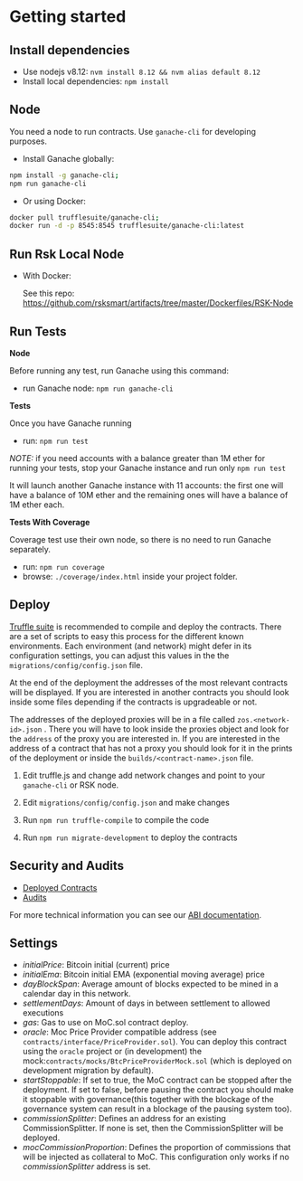 # Getting started

## Install dependencies

- Use nodejs v8.12: `nvm install 8.12 && nvm alias default 8.12`
- Install local dependencies: `npm install`

## Node

You need a node to run contracts. Use `ganache-cli` for developing purposes.

- Install Ganache globally:

```sh
npm install -g ganache-cli;
npm run ganache-cli
```

- Or using Docker:

```sh
docker pull trufflesuite/ganache-cli;
docker run -d -p 8545:8545 trufflesuite/ganache-cli:latest
```

## Run Rsk Local Node

- With Docker:

  See this repo: https://github.com/rsksmart/artifacts/tree/master/Dockerfiles/RSK-Node

## Run Tests

**Node**

Before running any test, run Ganache using this command:
- run Ganache node: `npm run ganache-cli`

**Tests**

Once you have Ganache running
- run: `npm run test`

_NOTE:_ if you need accounts with a balance greater than 1M ether for running your tests, stop your Ganache instance and run only `npm run test`

It will launch another Ganache instance with 11 accounts: the first one will have a balance of 10M ether and the remaining ones will have a balance of 1M ether each.

**Tests With Coverage**

Coverage test use their own node, so there is no need to run Ganache separately.
- run: `npm run coverage`
- browse: `./coverage/index.html` inside your project folder.

## Deploy

[Truffle suite](https://github.com/trufflesuite/truffle) is recommended to compile and deploy the contracts. There are a set of scripts to easy this process for the different known environments. Each environment (and network) might defer in its configuration settings, you can adjust this values in the the `migrations/config/config.json` file.

At the end of the deployment the addresses of the most relevant contracts will be displayed. If you are interested in another contracts you should look inside some files depending if the contracts is upgradeable or not.

The addresses of the deployed proxies will be in a file called `zos.<network-id>.json` . There you will have to look inside the proxies object and look for the `address` of the proxy you are interested in. If you are interested in the address of a contract that has not a proxy you should look for it in the prints of the deployment or inside the `builds/<contract-name>.json` file.

1.  Edit truffle.js and change add network changes and point to your
    `ganache-cli` or RSK node.

2.  Edit `migrations/config/config.json` and make changes

3.  Run `npm run truffle-compile` to compile the code

4.  Run `npm run migrate-development` to deploy the contracts

## Security and Audits

- [Deployed Contracts](../contracts-verification.md)
- [Audits](https://github.com/money-on-chain/Audits)

For more technical information you can see our [ABI documentation](../abis/abi-documentation.md).

## Settings

- _initialPrice_: Bitcoin initial (current) price
- _initialEma_: Bitcoin initial EMA (exponential moving average) price
- _dayBlockSpan_: Average amount of blocks expected to be mined in a calendar day in this network.
- _settlementDays_: Amount of days in between settlement to allowed executions
- _gas_: Gas to use on MoC.sol contract deploy.
- _oracle_: Moc Price Provider compatible address (see `contracts/interface/PriceProvider.sol`). You can deploy this contract using the `oracle` project or (in development) the mock:`contracts/mocks/BtcPriceProviderMock.sol` (which is deployed on development migration by default).
- _startStoppable_: If set to true, the MoC contract can be stopped after the deployment. If set to false, before pausing the contract you should make it stoppable with governance(this together with the blockage of the governance system can result in a blockage of the pausing system too).
- _commissionSplitter_: Defines an address for an existing CommissionSplitter. If none is set, then the CommissionSplitter will be deployed.
- _mocCommissionProportion_: Defines the proportion of commissions that will be injected as collateral to MoC. This configuration only works if no _commissionSplitter_ address is set.
